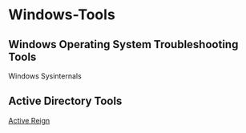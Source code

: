 # Windows-Tools

## Windows Operating System Troubleshooting Tools

Windows Sysinternals

## Active Directory Tools

[Active Reign](https://github.com/m8r0wn/ActiveReign)


